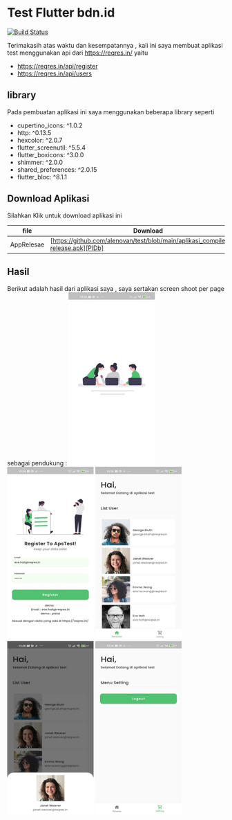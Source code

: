 # Test Flutter bdn.id


[![Build Status](https://travis-ci.org/joemccann/dillinger.svg?branch=master)](https://travis-ci.org/joemccann/dillinger)

Terimakasih atas waktu dan kesempatannya , kali ini saya membuat aplikasi test menggunakan api dari
https://reqres.in/ yaitu

- https://reqres.in/api/register
- https://reqres.in/api/users

## library

Pada pembuatan aplikasi ini saya menggunakan beberapa library seperti

-  cupertino_icons: ^1.0.2
-  http: ^0.13.5
-  hexcolor: ^2.0.7
-  flutter_screenutil: ^5.5.4
-  flutter_boxicons: ^3.0.0
-  shimmer: ^2.0.0
-  shared_preferences: ^2.0.15
-  flutter_bloc: ^8.1.1


## Download Aplikasi

Silahkan Klik untuk download aplikasi ini

| file | Download |
| ------ | ------ |
| AppRelesae | [https://github.com/alenovan/test/blob/main/aplikasi_compiled/app-release.apk][PlDb] |

## Hasil

Berikut adalah hasil dari aplikasi saya , saya sertakan screen shoot per page sebagai pendukung :
<img src="https://raw.githubusercontent.com/alenovan/test/main/screenshoot/splash.jpeg" width="200" height="400" />
<img src="https://raw.githubusercontent.com/alenovan/test/main/screenshoot/register.jpeg" width="200" height="400" />
<img src="https://raw.githubusercontent.com/alenovan/test/main/screenshoot/list_user.jpeg" width="200" height="400" />
<img src="https://raw.githubusercontent.com/alenovan/test/main/screenshoot/detail_user.jpeg" width="200" height="400" />
<img src="https://raw.githubusercontent.com/alenovan/test/main/screenshoot/setting.jpeg" width="200" height="400" />

